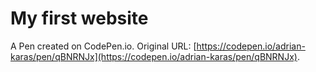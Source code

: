 # My first website

A Pen created on CodePen.io. Original URL: [https://codepen.io/adrian-karas/pen/qBNRNJx](https://codepen.io/adrian-karas/pen/qBNRNJx).


